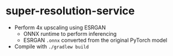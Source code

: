 # super-resolution-service
* Perform 4x upscaling using ESRGAN
    * ONNX runtime to perform inferencing
    * ESRGAN `.onnx` converted from the original PyTorch model
* Compile with `./gradlew build`